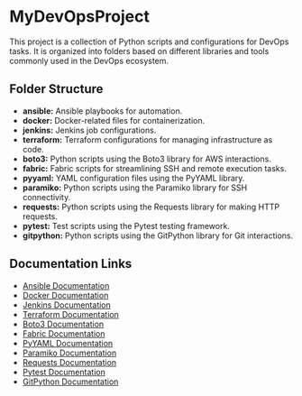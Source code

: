 # MyDevOpsProject

This project is a collection of Python scripts and configurations for DevOps tasks. It is organized into folders based on different libraries and tools commonly used in the DevOps ecosystem.

## Folder Structure

- **ansible:** Ansible playbooks for automation.
- **docker:** Docker-related files for containerization.
- **jenkins:** Jenkins job configurations.
- **terraform:** Terraform configurations for managing infrastructure as code.
- **boto3:** Python scripts using the Boto3 library for AWS interactions.
- **fabric:** Fabric scripts for streamlining SSH and remote execution tasks.
- **pyyaml:** YAML configuration files using the PyYAML library.
- **paramiko:** Python scripts using the Paramiko library for SSH connectivity.
- **requests:** Python scripts using the Requests library for making HTTP requests.
- **pytest:** Test scripts using the Pytest testing framework.
- **gitpython:** Python scripts using the GitPython library for Git interactions.

## Documentation Links

- [Ansible Documentation](https://docs.ansible.com/)
- [Docker Documentation](https://docs.docker.com/)
- [Jenkins Documentation](https://www.jenkins.io/doc/)
- [Terraform Documentation](https://www.terraform.io/docs/index.html)
- [Boto3 Documentation](https://boto3.amazonaws.com/v1/documentation/api/latest/index.html)
- [Fabric Documentation](https://docs.fabfile.org/)
- [PyYAML Documentation](https://pyyaml.org/)
- [Paramiko Documentation](http://docs.paramiko.org/)
- [Requests Documentation](https://docs.python-requests.org/en/latest/)
- [Pytest Documentation](https://docs.pytest.org/en/stable/)
- [GitPython Documentation](https://gitpython.readthedocs.io/)

